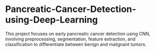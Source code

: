 # Pancreatic-Cancer-Detection-using-Deep-Learning
This project focuses on early pancreatic cancer detection using CNN, involving preprocessing, segmentation, feature extraction, and classification to differentiate between benign and malignant tumors.

